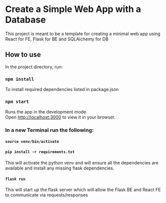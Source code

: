 # Create a Simple Web App with a Database

This project is meant to be a template for creating a minimal web app using React for FE, Flask for BE and SQLAlchemy for DB

## How to use

In the project directory, run:
### `npm install`

To install required dependencies listed in package.json

### `npm start`

Runs the app in the development mode.\
Open [http://localhost:3000](http://localhost:3000) to view it in your browser.

### In a new Terminal run the following:

#### `source venv/bin/activate`
#### `pip install -r requirements.txt`

This will activate the python venv and will ensure all the dependencies are available and install any missing flask dependencies.

#### `flask run`

This will start up the flask server which will allow the Flask BE and React FE to communicate via requests/responses
